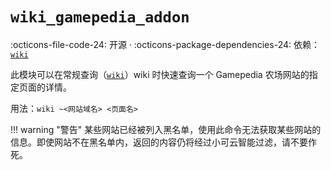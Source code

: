 # `wiki_gamepedia_addon`

:octicons-file-code-24: 开源 ·
:octicons-package-dependencies-24: 依赖：[`wiki`](/modules/wiki/wiki/)

此模块可以在常规查询（[`wiki`](/modules/wiki/wiki/)）wiki 时快速查询一个 Gamepedia 农场网站的指定页面的详情。

用法：`wiki ~<网站域名> <页面名>`

!!! warning "警告"
    某些网站已经被列入黑名单，使用此命令无法获取某些网站的信息。即使网站不在黑名单内，返回的内容仍将经过小可云智能过滤，请不要作死。
